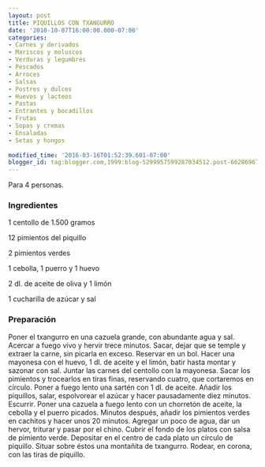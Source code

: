 ```yaml
---
layout: post
title: PIQUILLOS CON TXANGURRO
date: '2010-10-07T16:00:00.000-07:00'
categories:
- Carnes y derivados
- Mariscos y moluscos
- Verduras y legumbres
- Pescados
- Arroces
- Salsas
- Postres y dulces
- Huevos y lacteos
- Pastas
- Entrantes y bocadillos
- Frutas
- Sopas y cremas
- Ensaladas
- Setas y hongos
 
modified_time: '2016-03-16T01:52:39.601-07:00'
blogger_id: tag:blogger.com,1999:blog-5299957599287034512.post-662869675881218152
---
```


Para 4 personas.

<h3>Ingredientes</h3>

1 centollo de 1.500 gramos

12 pimientos del piquillo

2 pimientos verdes

1 cebolla, 1 puerro y 1 huevo

2 dl. de aceite de oliva y 1 limón

1 cucharilla de azúcar y sal

<h3>Preparación</h3>

Poner el txangurro en una cazuela grande, con abundante agua y sal. Acercar a fuego vivo y hervir trece minutos. Sacar, dejar que se temple y extraer la carne, sin picarla en exceso. Reservar en un bol. Hacer una mayonesa con el huevo, 1 dl. de aceite y el limón, batir hasta montar y sazonar con sal. Juntar las carnes del centollo con la mayonesa. Sacar los pimientos y trocearlos en tiras finas, reservando cuatro, que cortaremos en círculo. Poner a fuego lento una sartén con 1 dl. de aceite. Añadir los piquillos, salar, espolvorear el azúcar y hacer pausadamente diez minutos. Escurrir. Poner una cazuela a fuego lento con un chorretón de aceite, la cebolla y el puerro picados. Minutos después, añadir los pimientos verdes en cachitos y hacer unos 20 minutos. Agregar un poco de agua, dar un hervor, triturar y pasar por el chino. Cubrir el fondo de los platos con salsa de pimiento verde. Depositar en el centro de cada plato un círculo de piquillo. Situar sobre éstos una montañita de txangurro. Rodear, en corona, con las tiras de piquillo.

